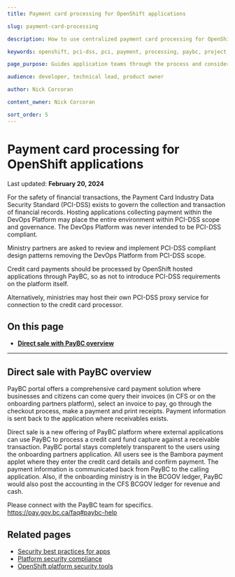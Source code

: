 ```yaml
---
title: Payment card processing for OpenShift applications

slug: payment-card-processing

description: How to use centralized payment card processing for OpenShift applications

keywords: openshift, pci-dss, pci, payment, processing, paybc, project, devops 

page_purpose: Guides application teams through the process and considerations around accepting payment through their applications 

audience: developer, technical lead, product owner

author: Nick Corcoran 

content_owner: Nick Corcoran 

sort_order: 5
---
```

# Payment card processing for OpenShift applications
Last updated: **February 20, 2024**

For the safety of financial transactions, the Payment Card Industry Data Security Standard (PCI-DSS) exists to govern the collection and transaction of financial records. Hosting applications collecting payment within the DevOps Platform may place the entire environment within PCI-DSS scope and governance.  The DevOps Platform was never intended to be PCI-DSS compliant.  

Ministry partners are asked to review and implement PCI-DSS compliant design patterns removing the DevOps Platform from PCI-DSS scope.

Credit card payments should be processed by OpenShift hosted applications through PayBC, so as not to introduce PCI-DSS requirements on the platform itself.

Alternatively, ministries may host their own PCI-DSS proxy service for connection to the credit card processor.

## On this page
- **[Direct sale with PayBC overview](#direct-sale-with-paybc-overview)**

---
## Direct sale with PayBC overview

PayBC portal offers a comprehensive card payment solution where businesses and citizens can come query their invoices (in CFS or on the onboarding partners platform), select an invoice to pay, go through the checkout process, make a payment and print receipts. Payment information is sent back to the application where receivables exists. 

Direct sale is a new offering of PayBC platform where external applications can use PayBC to process a credit card fund capture against a receivable transaction. PayBC portal stays completely transparent to the users using the onboarding partners application. All users see is the Bambora payment applet where they enter the credit card details and confirm payment. The payment information is communicated back from PayBC to the calling application. Also, if the onboarding ministry is in the BCGOV ledger, PayBC would also post the accounting in the CFS BCGOV ledger for revenue and cash. 

Please connect with the PayBC team for specifics.  https://pay.gov.bc.ca/faq#paybc-help

## Related pages

* [Security best practices for apps](../security-and-privacy-compliance/security-best-practices-for-apps.md)
* [Platform security compliance](../security-and-privacy-compliance/platform-security-compliance.md)
* [OpenShift platform security tools](../security-and-privacy-compliance/platform-security-tools.md)
